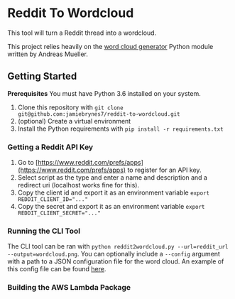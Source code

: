 # Reddit To Wordcloud

This tool will turn a Reddit thread into a wordcloud.

This project relies heavily on the [word cloud generator](https://github.com/amueller/word_cloud) Python module written by Andreas Mueller.

## Getting Started

**Prerequisites** 
You must have Python 3.6 installed on your system. 

1. Clone this repository with `git clone git@github.com:jamiebrynes7/reddit-to-wordcloud.git`
2. (optional) Create a virtual environment
3. Install the Python requirements with `pip install -r requirements.txt`

### Getting a Reddit API Key

1. Go to [https://www.reddit.com/prefs/apps](https://www.reddit.com/prefs/apps) to register for an API key.
2. Select script as the type and enter a name and description and a redirect uri (localhost works fine for this).
3. Copy the client id and export it as an environment variable `export REDDIT_CLIENT_ID="..."`
4. Copy the secret and export it as an environment variable `export REDDIT_CLIENT_SECRET="..."`

### Running the CLI Tool

The CLI tool can be ran with `python reddit2wordcloud.py --url=reddit_url --output=wordcloud.png`. You can optionally include a `--config` argument with a path to a JSON configuration file for the word cloud. An example of this config file can be found [here](config.json).

### Building the AWS Lambda Package


